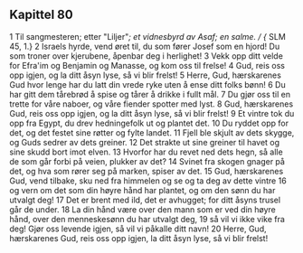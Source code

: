 ## Kapittel 80

1 Til sangmesteren; etter "Liljer"*; et vidnesbyrd av Asaf; en salme. / {* SLM 45, 1.}
2 Israels hyrde, vend øret til, du som fører Josef som en hjord! Du som troner over kjerubene, åpenbar deg i herlighet!
3 Vekk opp ditt velde for Efra'im og Benjamin og Manasse, og kom oss til frelse!
4 Gud, reis oss opp igjen, og la ditt åsyn lyse, så vi blir frelst!
5 Herre, Gud, hærskarenes Gud hvor lenge har du latt din vrede ryke uten å ense ditt folks bønn!
6 Du har gitt dem tårebrød å spise og tårer å drikke i fullt mål.
7 Du gjør oss til en trette for våre naboer, og våre fiender spotter med lyst.
8 Gud, hærskarenes Gud, reis oss opp igjen, og la ditt åsyn lyse, så vi blir frelst!
9 Et vintre tok du opp fra Egypt, du drev hedningefolk ut og plantet det.
10 Du ryddet opp for det, og det festet sine røtter og fylte landet.
11 Fjell ble skjult av dets skygge, og Guds sedrer av dets greiner.
12 Det strakte ut sine greiner til havet og sine skudd bort imot elven.
13 Hvorfor har du revet ned dets hegn, så alle de som går forbi på veien, plukker av det?
14 Svinet fra skogen gnager på det, og hva som rører seg på marken, spiser av det.
15 Gud, hærskarenes Gud, vend tilbake, sku ned fra himmelen og se og ta deg av dette vintre
16 og vern om det som din høyre hånd har plantet, og om den sønn du har utvalgt deg!
17 Det er brent med ild, det er avhugget; for ditt åsyns trusel går de under.
18 La din hånd være over den mann som er ved din høyre hånd, over den menneskesønn du har utvalgt deg,
19 så vil vi ikke vike fra deg! Gjør oss levende igjen, så vil vi påkalle ditt navn!
20 Herre, Gud, hærskarenes Gud, reis oss opp igjen, la ditt åsyn lyse, så vi blir frelst!
